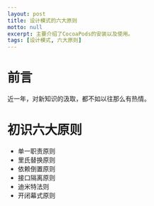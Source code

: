 ```yaml
---
layout: post
title: 设计模式的六大原则
motto: null
excerpt: 主要介绍了CocoaPods的安装以及使用。
tags: [设计模式, 六大原则]
---
```


<!-- * TOC
{:toc} -->

# 前言  

近一年，对新知识的汲取，都不如以往那么有热情。

# 初识六大原则  

- 单一职责原则
- 里氏替换原则
- 依赖倒置原则
- 接口隔离原则
- 迪米特法则
- 开闭幕式原则
